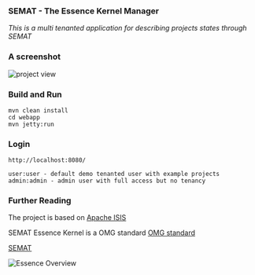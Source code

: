 ### SEMAT - The Essence Kernel Manager

*This is a multi tenanted application for describing projects states through SEMAT*

### A screenshot

![project view](https://1.bp.blogspot.com/-t1q9q2xaP6Q/WBmgyZ-7rnI/AAAAAAAAGn8/cKWm8rg-UysGxRQucrxvnnwOmcwxhgO1QCLcB/s1600/Screen%2BShot%2B2016-11-02%2Bat%2B08.05.16%2B1.png)

### Build and Run

    mvn clean install
    cd webapp
    mvn jetty:run

### Login
    http://localhost:8080/

    user:user - default demo tenanted user with example projects
    admin:admin - admin user with full access but no tenancy

### Further Reading
The project is based on [Apache ISIS](http://isis.apache.org/)

SEMAT Essence Kernel is a OMG standard [OMG standard](http://www.omg.org/spec/Essence/1.1/)

[SEMAT](http://semat.org)

![Essence Overview](https://3.bp.blogspot.com/-e981eFSwahg/WBUd6pE-lYI/AAAAAAAAGmc/sJB9TqFVJ885dcyC-DYPmYy2FpizZWEFwCLcB/s1600/68747470733a2f2f312e62702e626c6f6773706f742e636f6d2f2d7639376d326766534175672f5741386638776e6c4a73492f414141414141414147694d2f4a6a6f497030536c545534663369466f49454d76534a764448386c793869563477434c63422f73313630302f73656d61742e706e67.png)



